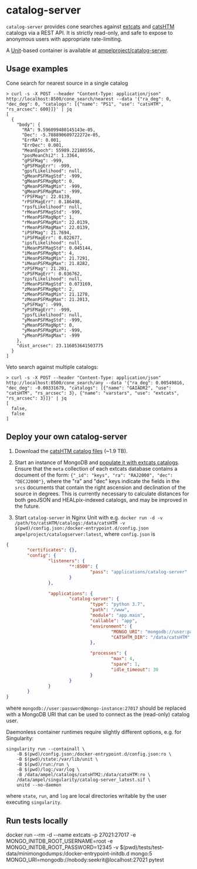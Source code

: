 # catalog-server

`catalog-server` provides cone searches against [extcats](https://github.com/MatteoGiomi/extcats) and [catsHTM](https://github.com/maayane/catsHTM) catalogs via a REST API. It is strictly read-only, and safe to expose to anonymous users with appropriate rate-limiting.

A [Unit](https://unit.nginx.org)-based container is available at [ampelproject/catalog-server](https://hub.docker.com/r/ampelproject/catalog-server).

## Usage examples

Cone search for nearest source in a single catalog
```shell
> curl -s -X POST --header "Content-Type: application/json" http://localhost:8500/cone_search/nearest --data '{"ra_deg": 0, "dec_deg": 0, "catalogs": [{"name": "PS1", "use": "catsHTM", "rs_arcsec": 600}]}' | jq
[
  {
    "body": {
      "RA": 9.596099480145143e-05,
      "Dec": -5.788890609722272e-05,
      "ErrRA": 0.001,
      "ErrDec": 0.001,
      "MeanEpoch": 55989.22180556,
      "posMeanChi2": 1.3364,
      "gPSFMag": -999,
      "gPSFMagErr": -999,
      "gpsfLikelihood": null,
      "gMeanPSFMagStd": -999,
      "gMeanPSFMagNpt": 0,
      "gMeanPSFMagMin": -999,
      "gMeanPSFMagMax": -999,
      "rPSFMag": 22.0139,
      "rPSFMagErr": 0.186498,
      "rpsfLikelihood": null,
      "rMeanPSFMagStd": -999,
      "rMeanPSFMagNpt": 1,
      "rMeanPSFMagMin": 22.0139,
      "rMeanPSFMagMax": 22.0139,
      "iPSFMag": 21.7694,
      "iPSFMagErr": 0.022677,
      "ipsfLikelihood": null,
      "iMeanPSFMagStd": 0.045144,
      "iMeanPSFMagNpt": 4,
      "iMeanPSFMagMin": 21.7291,
      "iMeanPSFMagMax": 21.8282,
      "zPSFMag": 21.201,
      "zPSFMagErr": 0.036762,
      "zpsfLikelihood": null,
      "zMeanPSFMagStd": 0.073169,
      "zMeanPSFMagNpt": 2,
      "zMeanPSFMagMin": 21.1278,
      "zMeanPSFMagMax": 21.2013,
      "yPSFMag": -999,
      "yPSFMagErr": -999,
      "ypsfLikelihood": null,
      "yMeanPSFMagStd": -999,
      "yMeanPSFMagNpt": 0,
      "yMeanPSFMagMin": -999,
      "yMeanPSFMagMax": -999
    },
    "dist_arcsec": 23.116053641503775
  }
]
```

Veto search against multiple catalogs:
```shell
> curl -s -X POST --header "Content-Type: application/json" http://localhost:8500/cone_search/any --data '{"ra_deg": 0.00549816, "dec_deg": -0.00331679, "catalogs": [{"name": "GAIADR2", "use": "catsHTM", "rs_arcsec": 3}, {"name": "varstars", "use": "extcats", "rs_arcsec": 3}]}' | jq
[
  false,
  false
]
```

## Deploy your own catalog-server

1. Download the [catsHTM catalog files](https://euler1.weizmann.ac.il/catsHTM/) (~1.9 TB).

2. Start an instance of MongoDB and [populate it with extcats catalogs](https://github.com/MatteoGiomi/extcats/blob/8b9360d77d25b5d9b3c246368731d21fb56f72fa/notebooks/insert_example.ipynb). Ensure that the `meta` collection of each extcats database contains a document of the form: `{"_id": "keys", "ra": "RAJ2000", "dec": "DECJ2000"}`, where the "ra" and "dec" keys indicate the fields in the `srcs` documents that contain the right ascension and declination of the source in degrees. This is currently necessary to calculate distances for both geoJSON and HEALpix-indexed catalogs, and may be improved in the future.

3. Start `catalog-server` in Nginx Unit with e.g. `docker run -d -v /path/to/catsHTM/catalogs:/data/catsHTM -v $(pwd)/config.json:/docker-entrypoint.d/config.json ampelproject/catalogserver:latest`, where `config.json` is

```json
{
        "certificates": {},
        "config": {
                "listeners": {
                        "*:8500": {
                                "pass": "applications/catalog-server"
                        }
                },

                "applications": {
                        "catalog-server": {
                                "type": "python 3.7",
                                "path": "/www",
                                "module": "app.main",
                                "callable": "app",
                                "environment": {
                                        "MONGO_URI": "mongodb://user:password@mongo-instance:27017",
                                        "CATSHTM_DIR": "/data/catsHTM"
                                },

                                "processes": {
                                        "max": 4,
                                        "spare": 1,
                                        "idle_timeout": 30
                                }
                        }
                }
        }
}
```

where `mongodb://user:password@mongo-instance:27017` should be replaced with a MongoDB URI that can be used to connect as the (read-only) catalog user.

Daemonless container runtimes require slightly different options, e.g. for Singularity:

```shell
singularity run --containall \
    -B $(pwd)/config.json:/docker-entrypoint.d/config.json:ro \
    -B $(pwd)/state:/var/lib/unit \
    -B $(pwd)/run:/run \
    -B $(pwd)/log:/var/log \
    -B /data/ampel/catalogs/catsHTM2:/data/catsHTM:ro \
    /data/ampel/singularity/catalog-server_latest.sif \
    unitd --no-daemon
```

where `state`, `run`, and `log` are local directories writable by the user executing `singularity`.

## Run tests locally

docker run --rm -d --name extcats -p 27021:27017 -e MONGO_INITDB_ROOT_USERNAME=root -e MONGO_INITDB_ROOT_PASSWORD=12345 -v $(pwd)/tests/test-data/minimongodumps:/docker-entrypoint-initdb.d mongo:5
MONGO_URI=mongodb://nobody:seekrit@localhost:27021 pytest